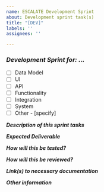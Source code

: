 ```yaml
---
name: ESCALATE Development Sprint
about: Development sprint task(s)
title: "[DEV]"
labels: ''
assignees: ''

---
```


### ***Development Sprint for: ...***
  - [ ] Data Model
  - [ ] UI
  - [ ] API
  - [ ] Functionality
  - [ ] Integration
  - [ ] System
  - [ ] Other - [specify]

***Description of this sprint tasks***

***Expected Deliverable***

***How will this be tested?***

***How will this be reviewed?***

***Link(s) to necessary documentation***
  
***Other information***
